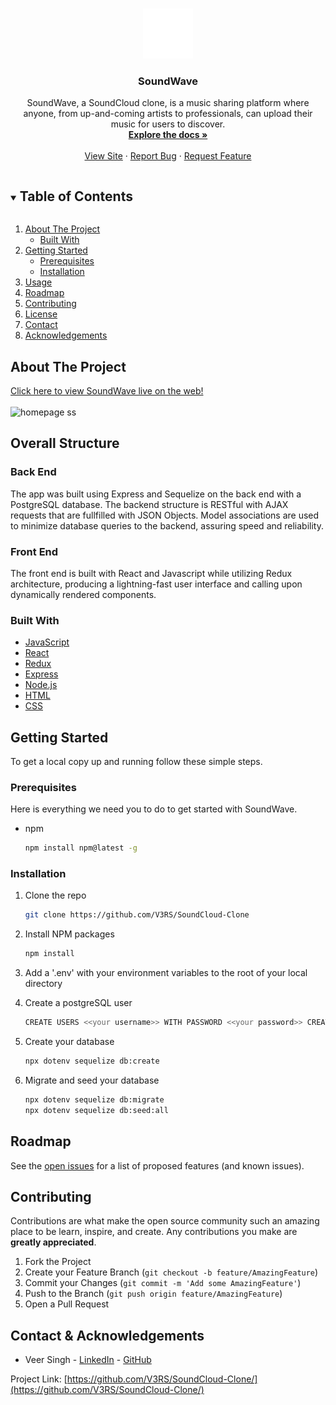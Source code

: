 <!-- PROJECT SHIELDS -->
<!--
*** I'm using markdown "reference style" links for readability.
*** Reference links are enclosed in brackets [ ] instead of parentheses ( ).
*** See the bottom of this document for the declaration of the reference variables
*** for contributors-url, forks-url, etc. This is an optional, concise syntax you may use.
*** https://www.markdownguide.org/basic-syntax/#reference-style-links
SoundWave 
-->

<!-- PROJECT LOGO -->
<br />
<p align="center">
  <a href="https://github.com/V3RS/SoundCloud-Clone">
    <img src="./frontend/src/components/Navigation/logo.png" alt="Logo" width="80" height="80" style="background-color:white">
  </a>

  <h3 align="center">SoundWave</h3>

  <p align="center">
    SoundWave, a SoundCloud clone, is a music sharing platform where anyone, from up-and-coming artists to professionals, can upload their music for users to discover.
    <br />
    <a href="https://github.com/V3RS/SoundCloud-Clone/wiki"><strong>Explore the docs »</strong></a>
    <br />
    <br />
    <a href="https://soundwave-vs.herokuapp.com/">View Site</a>
    ·
    <a href="https://github.com/V3RS/SoundCloud-Clone/issues">Report Bug</a>
    ·
    <a href="https://github.com/V3RS/SoundCloud-Clone/issues">Request Feature</a>
  </p>
</p>

<!-- TABLE OF CONTENTS -->
<details open="open">
  <summary><h2 style="display: inline-block">Table of Contents</h2></summary>
  <ol>
    <li>
      <a href="#about-the-project">About The Project</a>
      <ul>
        <li><a href="#built-with">Built With</a></li>
      </ul>
    </li>
    <li>
      <a href="#getting-started">Getting Started</a>
      <ul>
        <li><a href="#prerequisites">Prerequisites</a></li>
        <li><a href="#installation">Installation</a></li>
      </ul>
    </li>
    <li><a href="#usage">Usage</a></li>
    <li><a href="#roadmap">Roadmap</a></li>
    <li><a href="#contributing">Contributing</a></li>
    <li><a href="#license">License</a></li>
    <li><a href="#contact">Contact</a></li>
    <li><a href="#acknowledgements">Acknowledgements</a></li>
  </ol>
</details>

<!-- ABOUT THE PROJECT -->

## About The Project

[Click here to view SoundWave live on the web!](https://soundwave-vs.herokuapp.com/)
<br>
</br>
<img src="https://live.staticflickr.com/65535/51119712284_5b9abba493_h.jpg" alt="homepage ss" />

## Overall Structure

### Back End

The app was built using Express and Sequelize on the back end with a PostgreSQL database. The backend structure is RESTful with AJAX requests that are fullfilled with JSON Objects. Model associations are used to minimize database queries to the backend, assuring speed and reliability.

### Front End

The front end is built with React and Javascript while utilizing Redux architecture, producing a lightning-fast user interface and calling upon dynamically rendered components.

### Built With

- [JavaScript](https://www.javascript.com/)
- [React](https://reactjs.org/)
- [Redux](https://redux.js.org/)
- [Express](https://expressjs.com/)
- [Node.js](https://nodejs.org/en/)
- [HTML](https://html.com/)
- [CSS](http://www.css3.info/)

<!-- GETTING STARTED -->

## Getting Started

To get a local copy up and running follow these simple steps.

### Prerequisites

Here is everything we need you to do to get started with SoundWave.

- npm
  ```sh
  npm install npm@latest -g
  ```

### Installation

1. Clone the repo
   ```sh
   git clone https://github.com/V3RS/SoundCloud-Clone
   ```
2. Install NPM packages
   ```sh
   npm install
   ```
3. Add a '.env' with your environment variables to the root of your local directory

4. Create a postgreSQL user
   ```sh
   CREATE USERS <<your username>> WITH PASSWORD <<your password>> CREATEDB;
   ```
5. Create your database
   ```sh
   npx dotenv sequelize db:create
   ```
6. Migrate and seed your database
   ```sh
   npx dotenv sequelize db:migrate
   npx dotenv sequelize db:seed:all
   ```

<!-- USAGE EXAMPLES -->
<!-- ## Usage -->
<!-- ### An easy-to-use login with a pre-configured Demo User. -->
<!-- ![demo-login gif](imgs/demo-login.gif) -->
<!-- ### Search for Music Videos by title, artist, or genre. -->
<!-- ![search gif](imgs/search.gif) -->
<!-- ### Leave a rating and a comment on a Music Video. -->
<!-- ![rating gif](imgs/reviews.gif) -->
<!-- ### Add a Music Video to your list
![My List](site-images/my-list.gif) -->
<!-- ## Obstacles -->

<!-- ROADMAP -->

## Roadmap

See the [open issues](https://github.com/V3RS/SoundCloud-Clone/issues) for a list of proposed features (and known issues).

<!-- CONTRIBUTING -->

## Contributing

Contributions are what make the open source community such an amazing place to be learn, inspire, and create. Any contributions you make are **greatly appreciated**.

1. Fork the Project
2. Create your Feature Branch (`git checkout -b feature/AmazingFeature`)
3. Commit your Changes (`git commit -m 'Add some AmazingFeature'`)
4. Push to the Branch (`git push origin feature/AmazingFeature`)
5. Open a Pull Request

<!-- CONTACT -->

## Contact & Acknowledgements

- Veer Singh - [LinkedIn](https://www.linkedin.com/in/veerkaran-singh-45b4a9190/) - [GitHub](https://github.com/V3RS)

Project Link: [https://github.com/V3RS/SoundCloud-Clone/](https://github.com/V3RS/SoundCloud-Clone/)

<!-- ACKNOWLEDGEMENTS -->
